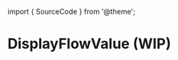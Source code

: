 import { SourceCode } from '@theme';

# DisplayFlowValue (WIP)

<SourceCode href="https://github.com/bytedance/flowgram.ai/tree/main/packages/materials/form-materials/src/components/display-flow-value" />
